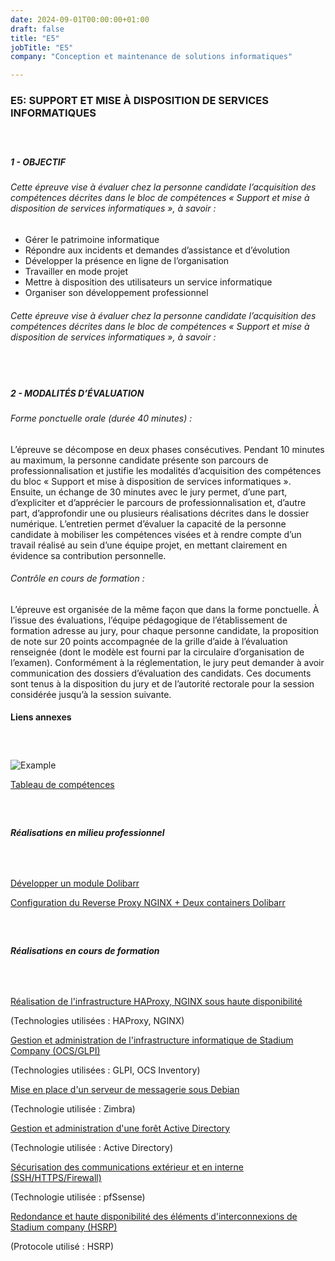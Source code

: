 ```yaml
---
date: 2024-09-01T00:00:00+01:00
draft: false
title: "E5"
jobTitle: "E5"
company: "Conception et maintenance de solutions informatiques"

---
```

### E5: SUPPORT ET MISE À DISPOSITION DE SERVICES INFORMATIQUES

#####  ‎ 

##### 1 - OBJECTIF

###### Cette épreuve vise à évaluer chez la personne candidate l’acquisition des compétences décrites dans le bloc de compétences « Support et mise à disposition de services informatiques », à savoir :

- Gérer le patrimoine informatique
- Répondre aux incidents et demandes d’assistance et d’évolution
- Développer la présence en ligne de l’organisation
- Travailler en mode projet
- Mettre à disposition des utilisateurs un service informatique
- Organiser son développement professionnel

###### Cette épreuve vise à évaluer chez la personne candidate l’acquisition des compétences décrites dans le bloc de compétences « Support et mise à disposition de services informatiques », à savoir :

#####  ‎ 


##### 2 - MODALITÉS D’ÉVALUATION

###### Forme ponctuelle orale (durée 40 minutes) :

L’épreuve se décompose en deux phases consécutives. Pendant 10 minutes au maximum, la personne candidate présente son parcours de professionnalisation et justifie les modalités d’acquisition des compétences du bloc « Support et mise à disposition de services informatiques ». Ensuite, un échange de 30 minutes avec le jury permet, d’une part, d’expliciter et d’apprécier le parcours de professionnalisation et, d’autre part, d’approfondir une ou plusieurs réalisations décrites dans le dossier numérique. L’entretien permet d’évaluer la capacité de la personne candidate à mobiliser les compétences visées et à rendre compte d’un travail réalisé au sein d’une équipe projet, en mettant clairement en évidence sa contribution personnelle.

###### Contrôle en cours de formation :

L’épreuve est organisée de la même façon que dans la forme ponctuelle.
À l’issue des évaluations, l’équipe pédagogique de l’établissement de formation adresse au jury, pour chaque personne candidate, la proposition de note sur 20 points accompagnée de la grille d’aide à l’évaluation renseignée (dont le modèle est fourni par la circulaire d’organisation de l’examen).
Conformément à la réglementation, le jury peut demander à avoir communication des dossiers d’évaluation des candidats. Ces documents sont tenus à la disposition du jury et de l’autorité rectorale pour la session considérée jusqu’à la session suivante.

#### Liens annexes 

#####  ‎ 

![Example](https://bts.antoinespiteri.net/assets/tableau-spiteri.jpg)


[Tableau de compétences](https://bts.antoinespiteri.net/assets/tableau-spiteri.pdf)

#####  ‎ 

##### Réalisations en milieu professionnel 

#####  ‎

[Développer un module Dolibarr](https://bts.antoinespiteri.net/assets/doc-dolibarrDev.pdf)

[Configuration du Reverse Proxy NGINX + Deux containers Dolibarr](https://bts.antoinespiteri.net/assets/documentation-reverseproxy-parthenos.pdf)

#####  ‎ 

##### Réalisations en cours de formation

#####  ‎

[Réalisation de l'infrastructure HAProxy, NGINX sous haute disponibilité](https://bts.antoinespiteri.net/assets/heartbeat.pdf)

(Technologies utilisées : HAProxy, NGINX)

[Gestion et administration de l'infrastructure informatique de Stadium Company (OCS/GLPI)](https://bts.antoinespiteri.net/assets/glpi.pdf)

(Technologies utilisées : GLPI, OCS Inventory)

[Mise en place d'un serveur de messagerie sous Debian](https://bts.antoinespiteri.net/assets/zimbra.pdf)

(Technologie utilisée : Zimbra)

[Gestion et administration d'une forêt Active Directory](https://bts.antoinespiteri.net/assets/ad.pdf)

(Technologie utilisée : Active Directory)

[Sécurisation des communications extérieur et en interne (SSH/HTTPS/Firewall)](https://bts.antoinespiteri.net/assets/pfsense.pdf)

(Technologie utilisée : pfSsense)

[Redondance et haute disponibilité des éléments d'interconnexions de Stadium company (HSRP)](https://bts.antoinespiteri.net/assets/hsrp.pdf)

(Protocole utilisé : HSRP)















